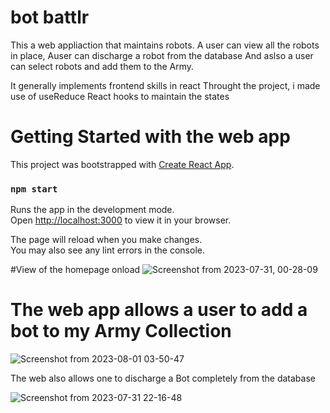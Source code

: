 # bot battlr 

This a web appliaction that maintains robots.
A user can view all the robots in place,
Auser can discharge a robot from the database
And aslso a user can select robots and add them to the Army.

It generally implements frontend skills in react
Throught the project, i made use of useReduce React hooks to maintain the states
# Getting Started with the web app

This project was bootstrapped with [Create React App](https://github.com/facebook/create-react-app).


### `npm start`

Runs the app in the development mode.\
Open [http://localhost:3000](http://localhost:3000) to view it in your browser.

The page will reload when you make changes.\
You may also see any lint errors in the console.

#View of the homepage onload
![Screenshot from 2023-07-31, 00-28-09](https://github.com/Arnold-Mwangi/Bot-Battlr/assets/78974739/883cbc28-74a7-4bee-959a-dc74bb1a54a2)

# The web app allows a user to add a bot to my Army Collection

![Screenshot from 2023-08-01 03-50-47](https://github.com/Arnold-Mwangi/Bot-Battlr/assets/78974739/cf63f391-4a2e-40a2-b765-d1a166e175c6)



The web also allows one to discharge a Bot completely from the database

![Screenshot from 2023-07-31 22-16-48](https://github.com/Arnold-Mwangi/Bot-Battlr/assets/78974739/e67a49d6-c987-4fad-ad6f-a4e603df5a72)


